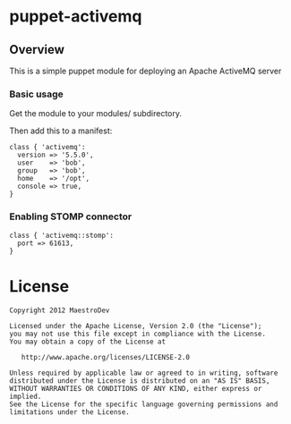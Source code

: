 # puppet-activemq

## Overview
This is a simple puppet module for deploying an Apache ActiveMQ server

### Basic usage
Get the module to your modules/ subdirectory.

Then add this to a manifest:

    class { 'activemq':
      version => '5.5.0',
      user    => 'bob',
      group   => 'bob',
      home    => '/opt',
      console => true,
    }

### Enabling STOMP connector

    class { 'activemq::stomp':
      port => 61613,
    }

# License

    Copyright 2012 MaestroDev

    Licensed under the Apache License, Version 2.0 (the "License");
    you may not use this file except in compliance with the License.
    You may obtain a copy of the License at

       http://www.apache.org/licenses/LICENSE-2.0

    Unless required by applicable law or agreed to in writing, software
    distributed under the License is distributed on an "AS IS" BASIS,
    WITHOUT WARRANTIES OR CONDITIONS OF ANY KIND, either express or implied.
    See the License for the specific language governing permissions and
    limitations under the License.
